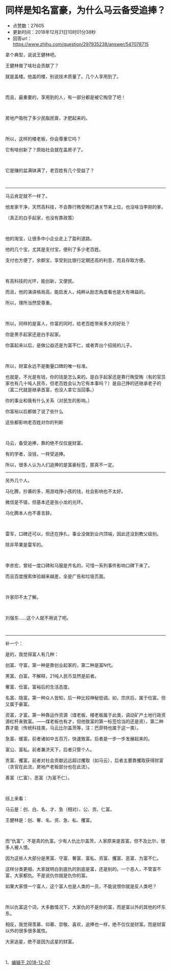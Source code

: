 # 同样是知名富豪，为什么马云备受追捧？
- 点赞数：27605
- 更新时间：2018年12月21日10时01分38秒
- 回答url：https://www.zhihu.com/question/297935238/answer/547078715
<body>
 <p data-pid="1vdDFBVO">拿个典型，说说王健林吧。</p>
 <p data-pid="GZFfVvdT">王健林做了啥社会贡献了？</p>
 <p data-pid="VQ0iQQVi">就是盖楼。他盖的楼，别说技术质量了。几个人享用到了。</p>
 <p class="ztext-empty-paragraph"><br></p>
 <p data-pid="ZU_3Jq7r">而且，最重要的，享用到的人，有一部分都是被它掏空了吧！</p>
 <p class="ztext-empty-paragraph"><br></p>
 <p data-pid="9ZSzsKVI">房地产吸吮了多少民脂民膏，才肥起来的。</p>
 <p class="ztext-empty-paragraph"><br></p>
 <p data-pid="Kpyt7f3q">所以，这样的楼老板，你会尊重它吗？</p>
 <p data-pid="W4IC8LzZ">它有啥创新了？原始社会就在盖房子了。</p>
 <p class="ztext-empty-paragraph"><br></p>
 <p data-pid="JgLVuagV">它是赚的盆满钵满了，老百姓有几个受益了？</p>
 <p class="ztext-empty-paragraph"><br></p>
 <hr>
 <p data-pid="UxzLJCff">马云肯定就不一样了。</p>
 <p data-pid="f-xhXjbr">他发家干净，天然高科技，不会靠行贿受贿打通关节来上位，也没啥当李刚的爹。</p>
 <p data-pid="YE0mCEyn">（真正的白手起家，也没有靠政策）</p>
 <p class="ztext-empty-paragraph"><br></p>
 <p data-pid="apwBS1X8">他的淘宝，让很多中小企业走上了盈利道路。</p>
 <p data-pid="Hhsdr2jV">他的几个宝，尤其是支付宝，便利了多少老百姓。</p>
 <p data-pid="EP--dAs7">支付也方便了，余额宝，享受到比银行定期还高的利息，而且存取方便。</p>
 <p class="ztext-empty-paragraph"><br></p>
 <p data-pid="xEEzOAKv">有高科技的光环，能创新，又便民。</p>
 <p data-pid="r5qOs9QZ">而且，他的演讲格局高，能启发人，纯粹从励志角度看也是大有禆益的。</p>
 <p data-pid="WuXHhcQD">所以，理所当然受尊重。</p>
 <p class="ztext-empty-paragraph"><br></p>
 <p data-pid="NFEyftQf">所以，同样的是富人，你富的同时，给老百姓带来多大的好处？</p>
 <p data-pid="cgLW07O4">你是黑手起家还是白手起家。</p>
 <p data-pid="OHQuUgpb">你富起来以后，是做公益还是为富不仁，或者弄出个招摇的儿子。</p>
 <p class="ztext-empty-paragraph"><br></p>
 <p data-pid="tS4ByHZE">所以，财富永远不是衡量口碑的唯一标准。</p>
 <p data-pid="0Bo1xzWf">也就是，不光是有钱，你的钱是怎么来的。是白手起家还是靠行贿受贿（有的官员家也有几十吨人民币，但老百姓会认为它有本事吗？）是自己挣的还继承老子的（富二代就是继承首富，也没人拿它当回事。）</p>
 <p data-pid="fLvTMPdk">你的事业和我有什么关系（对民生的影响。）</p>
 <p data-pid="Z6AUFwWF">你富裕以后都做了说了些什么</p>
 <p data-pid="jCls-bVW">这些都影响老百姓对你的判断</p>
 <p class="ztext-empty-paragraph"><br></p>
 <p data-pid="zTwkea7I">马云，备受追捧，靠的绝不仅仅是财富。</p>
 <p data-pid="Fja5NmMf">有的学者，没钱，一样受追捧。</p>
 <p data-pid="HyofH1L0">所以，很多人认为人们追捧的是富豪标签，那真不一定。</p>
 <hr>
 <p data-pid="x_6-e6ev">另外几个人。</p>
 <p data-pid="Rasq3GbB">马化腾，抄袭的多，用游戏挣小孩的钱，社会影响也不太好。</p>
 <p data-pid="VUdIIR3e">微信是不错，但基本还是张小龙的光环。</p>
 <p data-pid="nuf4HZxp">马化腾本人也不善言辞。</p>
 <p class="ztext-empty-paragraph"><br></p>
 <p data-pid="5fKO6ZIz">雷军，口碑还可以，但还在挣扎，事业没做到业内顶端，因此还没到教父级别。</p>
 <p data-pid="hMfWBaii">除非苹果是雷军的。</p>
 <p class="ztext-empty-paragraph"><br></p>
 <p data-pid="Ov8qPPJ4">李彦宏，曾经一度口碑和马服是齐名的，可惜一系列事件影响口碑下来了。</p>
 <p data-pid="NVNdx-1z">而且百度搜索体验越来越差，全是广告和垃圾页面。</p>
 <p class="ztext-empty-paragraph"><br></p>
 <p data-pid="nu3cQWXJ">许家印不太了解。</p>
 <p class="ztext-empty-paragraph"><br></p>
 <p data-pid="YPFrR1U1">刘强东……这个人就不用说了吧。</p>
 <p class="ztext-empty-paragraph"><br></p>
 <hr>
 <p data-pid="ELBX2Vkn">补一个：</p>
 <p data-pid="HwXxO2zP">是的，我觉得富人有几种：</p>
 <p data-pid="oPutwsFH">创富、守富，第一种是靠创业起家的，第二种是富N代。</p>
 <p data-pid="HkXDL50e">黑富、白富。不解释，21吨人民币显然是前者。</p>
 <p data-pid="yykKJ2th">奢富、俭富。富裕后的生活态度。</p>
 <p data-pid="V2Gk3FTT">名富、隐富。第一种众人皆知，后一种比较神秘低调。如，宗庆后，属于俭富。但又属于豪富。</p>
 <p data-pid="zcuTbaXu">资富，才富。第一种靠运作资源（煤老板、楼老板属于此类，调动矿产土地行政资源杠杆来致富。——煤老板也有才，但他致富的第一标签恰当的还是资），第二种靠才能（传统科技类，马云比尔盖茨等，注：巴菲特也属于这一类）。</p>
 <p data-pid="7FKzg_hi">急富、缓富。前者诸如中五百万，快速致富。后者是一步一步发展起来的。</p>
 <p data-pid="tCCj1YxW">富公、富私。前者兼济天下，后者只管个人。</p>
 <p data-pid="GX093tcD">贡富、攫富。前者对社会贡献远远超过攫取（如马云），后者主要靠攫取获得财富（贪官在此流，房地产老板部分也在此流）。</p>
 <p data-pid="kUiU5p3a">善富（仁富）、恶富（为富不仁）。</p>
 <p class="ztext-empty-paragraph"><br></p>
 <p data-pid="cFqpulqa">综上来看：</p>
 <p data-pid="qhbdklAe">马云是：创、白、名、才、急（相对）、公、贡、仁富。</p>
 <p data-pid="n3MgLcb6">王健林是：创、奢、名、资、急、私、攫富。</p>
 <p class="ztext-empty-paragraph"><br></p>
 <p data-pid="sZQtCCpu">而“仇富”，不是真的仇富。少有人仇比尔盖茨，人家原来是首富。但不及比尔，很多人被人恨。</p>
 <p data-pid="_blO6iW3">因为这些人大部分是黑富、守富、奢富、富私、资富、攫富、恶富、为富不仁。</p>
 <p data-pid="uxs6Lw9B">这样分类更细，大家就明白到底仇的到底是富，还是别的。一个恶人，不管富不富，大家都仇。不是说仇你就是仇你的富。</p>
 <p data-pid="i6JSDTdV">如果大家恨一个富人，这个富人也是人类的一员，不能说恨你就是反人类吧？</p>
 <p class="ztext-empty-paragraph"><br></p>
 <p data-pid="DKCyhyrz">所以仇富这个词，大多数情况下，大家仇的不是你的富，而是富以外的其他的坏东东。</p>
 <p data-pid="6MhW7xzb">相反，我觉得羡慕、仰慕、崇敬、喜欢，追捧也一样，绝不仅仅是财富。而是财富以外的很多很多属性。</p>
 <p data-pid="7NH4_nUL">大家追星，绝不是因为这星的财富。</p>
 <p class="ztext-empty-paragraph"><br></p>
 <p data-pid="OIrnae-r">1、<a href="https://www.zhihu.com/question/297935238/answer/547078715" class="internal">编辑于 2018-12-07</a></p>
</body>